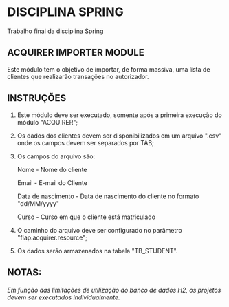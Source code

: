 # DISCIPLINA SPRING
Trabalho final da disciplina Spring

## ACQUIRER IMPORTER MODULE
Este módulo tem o objetivo de importar, de forma massiva, uma lista de clientes que realizarão transações no autorizador.

## INSTRUÇÕES
1. Este módulo deve ser executado, somente após a primeira execução do módulo "ACQUIRER";
2. Os dados dos clientes devem ser disponibilizados em um arquivo ".csv" onde os campos devem ser separados por TAB;
3. Os campos do arquivo são:

    Nome - Nome do cliente

    Email - E-mail do Cliente

    Data de nascimento - Data de nascimento do cliente no formato "dd/MM/yyyy"

    Curso - Curso em que o cliente está matriculado

4. O caminho do arquivo deve ser configurado no parâmetro "fiap.acquirer.resource";
5. Os dados serão armazenados na tabela "TB_STUDENT".

## NOTAS:
###### Em função das limitações de utilização do banco de dados H2, os projetos devem ser executados individualmente.
